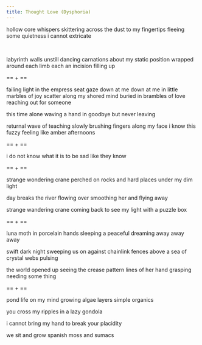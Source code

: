 ```yaml
---
title: Thought Love (Dysphoria)
---
```


hollow core whispers skittering across the dust
to my fingertips fleeing some
quietness i cannot
extricate
<!--excerpt--><br>

labyrinth walls unstill
dancing carnations about my static position
wrapped around each limb
each an incision
filling up
<br>

== + ==
<br>

failing light in the empress seat
gaze down at me
down at me
in little marbles of joy
scatter along my shored mind
buried in brambles of love
reaching out for
someone
<br>

this time alone waving a hand in
goodbye but never leaving
<br>

returnal wave of teaching slowly
brushing fingers along my face
i know this fuzzy
feeling
like amber afternoons
<br>

== + ==
<br>

i do not know what it is to be sad
like they know
<br>

== + ==
<br>

strange wondering crane
perched on rocks and hard places
under my dim light
<br>

day breaks the river
flowing over smoothing her
and flying away
<br>

strange wandering crane
coming back to see my light
with a puzzle box
<br>

== + ==
<br>

luna moth
in porcelain hands
sleeping a peaceful dreaming away
away away
<br>

swift dark night sweeping us on
against chainlink fences
above a sea of crystal webs
pulsing
<br>

the world opened up
seeing the crease pattern
lines of her hand
grasping needing
some thing
<br>

== + ==
<br>

pond life on my mind
growing algae layers
simple organics
<br>

you cross my ripples
in a lazy gondola
<br>

i cannot bring my hand
to break your placidity
<br>

we sit and grow
spanish moss
and sumacs
